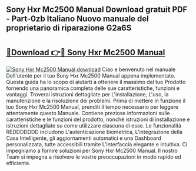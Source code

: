 ## Sony Hxr Mc2500 Manual Download gratuit PDF - Part-0zb Italiano Nuovo manuale del proprietario di riparazione G2a6S

# <h2><a href="http://dfgi6v.blite.top/?on=Sony+Hxr+Mc2500+Manual">🔗Download 👉🔴 Sony Hxr Mc2500 Manual</a></h2>

[![Sony Hxr Mc2500 Manual download](https://i.imgur.com/lujVjoI.png)](http://dfgi6v.blite.top/?on=Sony+Hxr+Mc2500+Manual)
Ciao e benvenuto nel manuale Dell'utente per il tuo Sony Hxr Mc2500 Manual appena implementato. Questa guida ha lo scopo di aiutarti a ottenere il massimo dal tuo Prodotto fornendo una panoramica completa delle sue caratteristiche, funzioni e vantaggi. Troverai istruzioni dettagliate per L'installazione, L'uso, la manutenzione e la risoluzione dei problemi. Prima di mettere in funzione il tuo Sony Hxr Mc2500 Manual, prenditi il tempo necessario per leggere attentamente questo Manuale. Contiene preziose informazioni sulle caratteristiche e le funzioni del prodotto, nonché istruzioni di installazione e istruzioni dettagliate su come utilizzare ciascuna di esse. Le funzionalità REDDDDDDD includono L'autenticazione biometrica, L'integrazione della Casa Intelligente, gli aggiornamenti automatici e una Dashboard personalizzata, tutte accessibili tramite L'interfaccia elegante e intuitiva. Ci impegniamo a fornire soluzioni per Sony Hxr Mc2500 Manual. Il nostro Team si impegna a risolvere le vostre preoccupazioni in modo rapido ed efficiente.
